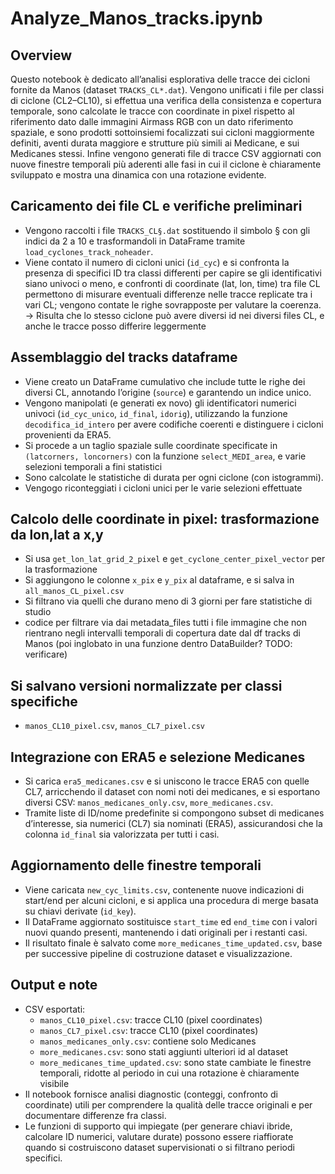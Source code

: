 # Analyze_Manos_tracks.ipynb


## Overview
Questo notebook è dedicato all’analisi esplorativa delle tracce dei cicloni fornite da Manos (dataset `TRACKS_CL*.dat`). Vengono unificati i file per classi di ciclone (CL2–CL10), si effettua una verifica della consistenza e copertura temporale, sono calcolate le tracce con coordinate in pixel rispetto al riferimento dato dalle immagini Airmass RGB con un dato riferimento spaziale, e sono prodotti sottoinsiemi focalizzati sui cicloni maggiormente definiti, aventi durata maggiore e strutture più simili ai Medicane, e sui Medicanes stessi. Infine vengono generati file di tracce CSV aggiornati con nuove finestre temporali più aderenti alle fasi in cui il ciclone è chiaramente sviluppato e mostra una dinamica con una rotazione evidente.


## Caricamento dei file CL e verifiche preliminari
- Vengono raccolti i file `TRACKS_CL§.dat` sostituendo il simbolo § con gli indici da 2 a 10 e trasformandoli in DataFrame tramite `load_cyclones_track_noheader`.
- Viene contato il numero di cicloni unici (`id_cyc`) e si confronta la presenza di specifici ID tra classi differenti per capire se gli identificativi siano univoci o meno, e confronti di coordinate (lat, lon, time) tra file CL permettono di misurare eventuali differenze nelle tracce replicate tra i vari CL; vengono contate le righe sovrapposte per valutare la coerenza. -> Risulta che lo stesso ciclone può avere diversi id nei diversi files CL, e anche le tracce posso differire leggermente


## Assemblaggio del tracks dataframe
- Viene creato un DataFrame cumulativo che include tutte le righe dei diversi CL, annotando l’origine (`source`) e garantendo un indice unico.
- Vengono manipolati (e generati ex novo) gli identificatori numerici univoci (`id_cyc_unico`, `id_final`, `idorig`), utilizzando la funzione `decodifica_id_intero` per avere codifiche coerenti e distinguere i cicloni provenienti da ERA5.
- Si procede a un taglio spaziale sulle coordinate specificate in `(latcorners, loncorners)` con la funzione `select_MEDI_area`, e varie selezioni temporali a fini statistici
- Sono calcolate le statistiche di durata per ogni ciclone (con istogrammi). 
- Vengogo riconteggiati i cicloni unici per le varie selezioni effettuate


## Calcolo delle coordinate in pixel: trasformazione da lon,lat a x,y
- Si usa `get_lon_lat_grid_2_pixel` e `get_cyclone_center_pixel_vector` per la trasformazione
- Si aggiungono le colonne `x_pix` e `y_pix` al dataframe, e si salva in `all_manos_CL_pixel.csv`
- Si filtrano via quelli che durano meno di 3 giorni per fare statistiche di studio
- codice per filtrare via dai metadata_files tutti i file immagine che non rientrano negli intervalli temporali di copertura date dal df tracks di Manos (poi inglobato in una funzione dentro DataBuilder? TODO: verificare)


## Si salvano versioni normalizzate per classi specifiche 
- `manos_CL10_pixel.csv`, `manos_CL7_pixel.csv`


## Integrazione con ERA5 e selezione Medicanes
- Si carica `era5_medicanes.csv` e si uniscono le tracce ERA5 con quelle CL7, arricchendo il dataset con nomi noti dei medicanes, e si esportano diversi CSV: `manos_medicanes_only.csv`, `more_medicanes.csv`.
- Tramite liste di ID/nome predefinite si compongono subset di medicanes d’interesse, sia numerici (CL7) sia nominati (ERA5), assicurandosi che la colonna `id_final` sia valorizzata per tutti i casi.

## Aggiornamento delle finestre temporali
- Viene caricata `new_cyc_limits.csv`, contenente nuove indicazioni di start/end per alcuni cicloni, e si applica una procedura di merge basata su chiavi derivate (`id_key`).
- Il DataFrame aggiornato sostituisce `start_time` ed `end_time` con i valori nuovi quando presenti, mantenendo i dati originali per i restanti casi.
- Il risultato finale è salvato come `more_medicanes_time_updated.csv`, base per successive pipeline di costruzione dataset e visualizzazione.

## Output e note
- CSV esportati: 
    - `manos_CL10_pixel.csv`: tracce CL10 (pixel coordinates)
    - `manos_CL7_pixel.csv`:  tracce CL10 (pixel coordinates)
    - `manos_medicanes_only.csv`: contiene solo Medicanes  
    - `more_medicanes.csv`:  sono stati aggiunti ulteriori id al dataset
    - `more_medicanes_time_updated.csv`: sono state cambiate le finestre temporali, ridotte al periodo in cui una rotazione è chiaramente visibile
- Il notebook fornisce analisi diagnostic (conteggi, confronto di coordinate) utili per comprendere la qualità delle tracce originali e per documentare differenze fra classi.
- Le funzioni di supporto qui impiegate (per generare chiavi ibride, calcolare ID numerici, valutare durate) possono essere riaffiorate quando si costruiscono dataset supervisionati o si filtrano periodi specifici.
